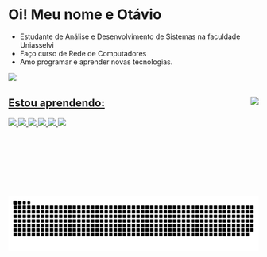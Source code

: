 #  **Oi! Meu nome e Otávio**  

* Estudante de Análise e Desenvolvimento de Sistemas na faculdade Uniasselvi
* Faço curso de Rede de Computadores
* Amo programar e aprender novas tecnologias. 


<div>
    <a href="https://github.com/Otavioalv">
    <img height="180em" src="https://github-readme-stats.vercel.app/api?username=Otavioalv&show_icons=true&theme=dracula&include_all_commits=true&count_private=true"/>
</div>
<div>

 ###

<a href="https://github.com/Otavioalv">
<img align='right' height="200em" src="https://github-readme-stats.vercel.app/api/top-langs/?username=Otavioalv&layout=compact&langs_count=7&theme=dracula"/>

 ###

<div>
<h2>Estou aprendendo:</h2>
        <img src="https://cdn.jsdelivr.net/gh/devicons/devicon/icons/javascript/javascript-original.svg"  width='60'/>
        <img src="https://cdn.jsdelivr.net/gh/devicons/devicon/icons/html5/html5-original-wordmark.svg"  width='60'/>       
        <img src="https://cdn.jsdelivr.net/gh/devicons/devicon/icons/css3/css3-original.svg"  width='60'/>
        <img src="https://cdn.jsdelivr.net/gh/devicons/devicon/icons/react/react-original.svg"  width='60'/>
        <img src="https://cdn.jsdelivr.net/gh/devicons/devicon/icons/git/git-original.svg" width='60'/>
        <img src="https://cdn.jsdelivr.net/gh/devicons/devicon/icons/python/python-original.svg" width='60'/>
    </div>
</div>


###

![Snake animation](https://github.com/Otavioalv/Otavioalv/blob/output/github-contribution-grid-snake.svg)

###
